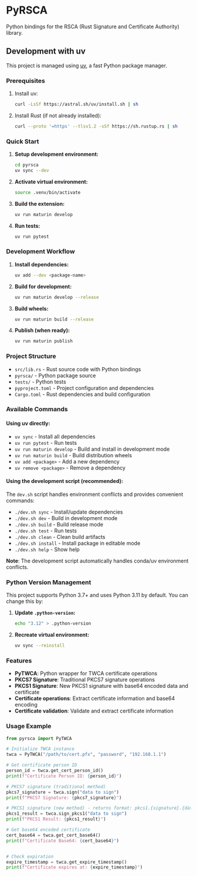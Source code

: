 # PyRSCA

Python bindings for the RSCA (Rust Signature and Certificate Authority) library.

## Development with uv

This project is managed using [uv](https://docs.astral.sh/uv/), a fast Python package manager.

### Prerequisites

1. Install uv:
   ```bash
   curl -LsSf https://astral.sh/uv/install.sh | sh
   ```

2. Install Rust (if not already installed):
   ```bash
   curl --proto '=https' --tlsv1.2 -sSf https://sh.rustup.rs | sh
   ```

### Quick Start

1. **Setup development environment:**
   ```bash
   cd pyrsca
   uv sync --dev
   ```

2. **Activate virtual environment:**
   ```bash
   source .venv/bin/activate
   ```

3. **Build the extension:**
   ```bash
   uv run maturin develop
   ```

4. **Run tests:**
   ```bash
   uv run pytest
   ```

### Development Workflow

1. **Install dependencies:**
   ```bash
   uv add --dev <package-name>
   ```

2. **Build for development:**
   ```bash
   uv run maturin develop --release
   ```

3. **Build wheels:**
   ```bash
   uv run maturin build --release
   ```

4. **Publish (when ready):**
   ```bash
   uv run maturin publish
   ```

### Project Structure

- `src/lib.rs` - Rust source code with Python bindings
- `pyrsca/` - Python package source
- `tests/` - Python tests
- `pyproject.toml` - Project configuration and dependencies
- `Cargo.toml` - Rust dependencies and build configuration

### Available Commands

#### Using uv directly:
- `uv sync` - Install all dependencies
- `uv run pytest` - Run tests
- `uv run maturin develop` - Build and install in development mode
- `uv run maturin build` - Build distribution wheels
- `uv add <package>` - Add a new dependency
- `uv remove <package>` - Remove a dependency

#### Using the development script (recommended):
The `dev.sh` script handles environment conflicts and provides convenient commands:

- `./dev.sh sync` - Install/update dependencies
- `./dev.sh dev` - Build in development mode
- `./dev.sh build` - Build release mode
- `./dev.sh test` - Run tests
- `./dev.sh clean` - Clean build artifacts
- `./dev.sh install` - Install package in editable mode
- `./dev.sh help` - Show help

**Note**: The development script automatically handles conda/uv environment conflicts.

### Python Version Management

This project supports Python 3.7+ and uses Python 3.11 by default. You can change this by:

1. **Update `.python-version`:**
   ```bash
   echo "3.12" > .python-version
   ```

2. **Recreate virtual environment:**
   ```bash
   uv sync --reinstall
   ```

### Features

- **PyTWCA**: Python wrapper for TWCA certificate operations
- **PKCS7 Signature**: Traditional PKCS7 signature operations
- **PKCS1 Signature**: New PKCS1 signature with base64 encoded data and certificate
- **Certificate operations**: Extract certificate information and base64 encoding
- **Certificate validation**: Validate and extract certificate information

### Usage Example

```python
from pyrsca import PyTWCA

# Initialize TWCA instance
twca = PyTWCA("/path/to/cert.pfx", "password", "192.168.1.1")

# Get certificate person ID
person_id = twca.get_cert_person_id()
print(f"Certificate Person ID: {person_id}")

# PKCS7 signature (traditional method)
pkcs7_signature = twca.sign("data to sign")
print(f"PKCS7 Signature: {pkcs7_signature}")

# PKCS1 signature (new method) - returns format: pkcs1.{signature}.{data_base64}.{cert_base64}
pkcs1_result = twca.sign_pkcs1("data to sign")
print(f"PKCS1 Result: {pkcs1_result}")

# Get base64 encoded certificate
cert_base64 = twca.get_cert_base64()
print(f"Certificate Base64: {cert_base64}")


# Check expiration
expire_timestamp = twca.get_expire_timestamp()
print(f"Certificate expires at: {expire_timestamp}")
```
